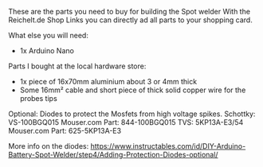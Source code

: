 These are the parts you need to buy for building the Spot welder
With the Reichelt.de Shop Links you can directly ad all parts to your shopping card.

What else you will need:

- 1x Arduino Nano 


Parts I bought at the local hardware store:
- 1x piece of 16x70mm aluminium about 3 or 4mm thick
- Some 16mm² cable and short piece of thick solid copper wire for the probes tips  


Optional:
Diodes to protect the Mosfets from high voltage spikes.
Schottky: VS-100BGQ015 Mouser.com Part: 844-100BGQ015
TVS: 5KP13A-E3/54 Mouser.com Part: 625-5KP13A-E3

More info on the diodes: https://www.instructables.com/id/DIY-Arduino-Battery-Spot-Welder/step4/Adding-Protection-Diodes-optional/
